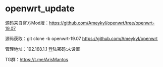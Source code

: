 # openwrt_update

源码来自官方Mod版：https://github.com/Ameykyl/openwrt/tree/openwrt-19.07

源码获取：git clone -b openwrt-19.07 https://github.com/Ameykyl/openwrt     

管理地址：192.168.1.1  登陆密码:未设置

TG群：https://t.me/ArisMantos
  
  
  
  
  
  
  
  
  
  
  
  
  
  
  
  
  
  
  
  
  
  
  
  
  
  
  
  
  
  
  
  

[B]: https://t.me/joinchat/MHkJCxH8gUdV4UFBrxw_Ow

